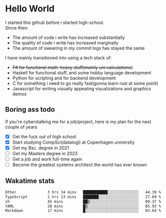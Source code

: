 # Hello World

I started this github before i started high-school.  
Since then:
- The amount of code i write has increased substantially
- The quality of code i write has increased marginally
- The amount of swearing in my commit logs has stayed the same

I have mainly transitioned into using a tech stack of:
- ~~F# for functional math-heavy stuff(mainly uni calculations)~~
- Haskell for functional stuff, and some hobby language development
- Python for scripting and for backend development
- C for something i need to go really fast(gonna learn rust at some point)
- Javascript for writing visually appealing visualizations and graphics demos

## Boring ass todo
If you're cyberstalking me for a job/project, here is my plan for the next couple of years
- [x] Get the fuck out of high school
- [x] Start studying CompSci(datalogi) at Copenhagen university
- [x] Get my Bsc. degree in 2021
- [ ] Get my Masters degree in 2023
- [ ] Get a job and work full-time again
- [ ] Become the greatest systems architect the world has ever known

## Wakatime stats
<!--START_SECTION:waka-->

```txt
Other              3 hrs 34 mins   ███████████░░░░░░░░░░░░░░   44.39 %
TypeScript         2 hrs 13 mins   ███████░░░░░░░░░░░░░░░░░░   27.69 %
sh                 45 mins         ██▒░░░░░░░░░░░░░░░░░░░░░░   09.37 %
YAML               28 mins         █▒░░░░░░░░░░░░░░░░░░░░░░░   05.93 %
Markdown           17 mins         █░░░░░░░░░░░░░░░░░░░░░░░░   03.64 %
```

<!--END_SECTION:waka-->
